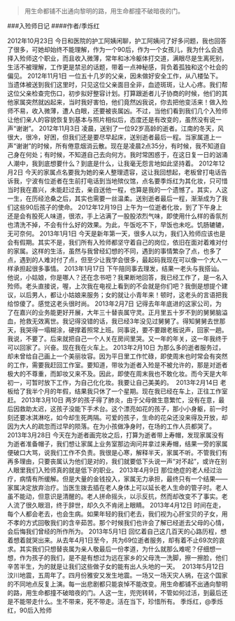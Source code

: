 > 用生命都铺不出通向黎明的路，用生命都撞不破暗夜的门。

###入殓师日记
####作者/季烁红

2012年10月23日
今日和医院的护工阿姨闲聊，护工阿姨问了好多问题，我也回答了很多，可她却始终不能理解，作为一个90后，作为一个女孩儿，我为什么会选择入殓师这个职业，而且收入微薄，常年和冰冷躯体打交道，满眼尽是生离死别，生活不被理解，工作更是禁忌的话题，带着一点神秘感，背负着孤独和这个社会的偏见。
2012年11月1日
一位五十几岁的父亲，因未做好安全工作，从八楼坠下。当遗体被送到我们这里时，只见这位父亲面目全非，血迹斑斑，让人心疼。我们帮这位父亲检查完伤口，初步拟好整容计划。打算跟逝者儿子协商的时候，他们的其他家属突然就凶起来，当时我好害怕，他们竟然凶我说，你去把他变活来！做入殓师不易，收入微薄，遭人白眼，还要被丧属凶。不过，当他们看到我们几个入殓师让他们亲人的容貌恢复到基本与照片相似后，态度还是有改变的，虽然没有说一声“谢谢”。
2012年11月3日
凌晨，送别了一位92岁高龄的逝者。江南的冬天，风很大，很冷，好困，但我们还是要尽早起床，送别逝者最后一程。当家属道上一声“谢谢”的时候，所有倦意烟消云散。现在是凌晨2点35分，有时候，我不知道自己身在何处；有时候，不知道自己去向何方。我时常困惑于，在这日复一日的汹涌人潮中，我到底想要什么？到底是什么，让我毫无怨言地如此坚持着。
2012年12月2日
今天的家属点名要我为她的亲人整理遗容，这让我回想起，老板曾打电话告诉我，宁波有位逝者在生前打电话到当地殡仪馆，点名要季烁红为其化妆，只可惜当时我在嘉兴，未能赶过去，亲自送他一程，也算是我的一个遗憾了。其实，人这一生，在历经沧桑之后，其实也需要一丝温柔。送别逝者最后一程，渐渐成为了我们这些90后孩子的使命。
2012年12月19日
上午为一位逝者化妆，到了下午身上还是会有股死人味道，很浓，手上沾满了一股股浓烈气味，即使用什么样的香氛剂也清洗不掉，不会有什么好的效果。为此，午饭吃不下，早饭也未吃。饥肠辘辘，无可奈何。
2013年1月1日
今天是新年第一天，很多人以为，我们入殓师应该也是会有假期。其实不是，我们所有入殓师都坚守着自己的岗位，依旧在面对着难对付的家属。这样的生活，虽然与我曾经幻想的不同，遇到的事情繁杂了点，也多了点，遇到的人难对付了点，但至少让我学会很多，最起码我现在可以像一个大人一样承担起很多事情。
2013年1月17日
下午陪同事去理发，结果一老头与我搭讪。他说，小姑娘，你是哪人？还在念书吧？我果断地回答，我已经工作了，是一名入殓师。老头直接说，喔，上次我在电视上看到的不会就是你们吧？我倒是想提个建议，以后男人，都让小姑娘来服务；女的就让小青年来！顿时，这老头的言语把我给惊傻了。感觉这老头很时尚。
2013年2月7日
记得去年年底进的这家公司，为了在嘉兴的业务能更好开展，大年三十替丧属守灵。正月里五十岁不到的舅舅脑溢血，抢救无效离世。我记得没错的话，我已经3年没见过舅舅了。得知舅舅去世那天，我哭得一塌糊涂，硬撑着照常上班。同事说，要不要跟老板说声，回家一趟。我说，不要了。后来就把自己一个人关在房间里哭。又一年的年关，这一年我终于可以回家了。兴奋。现在我在火车上。
2013年2月10日
为那么多的逝者服务过，却未曾给自己画上一个美丽妆容。因为平日里工作忙碌，即使周末也时常会有突然的工作，需要我赶回工作室。要知道，带妆为逝者入殓是不被允许的，那是对逝者极大的不尊重，而卸妆又来不及。因此，即使在周末我也不敢化妆。而今天是大年初一，可暂时放下工作，为自己化化妆。我要让自己美美的。 
2013年2月14日
老板给了我半个月的年假，结果我只休了一个星期。现在我已经在车上，正往工作室赶。
2013年3月10日
两岁的孩子得了肺炎，由于父母做生意繁忙，没有在意，最后因救助太迟，这孩子没能下手术台。这个漂亮如花的孩子，那小小身躯，前一时刻还要冰淇淋吃，如今却生死两隔。可爱的孩子，生命的花朵还没来得及开放，却因为大人的疏忽而过早的陨落。在为小孩做净身时，在场的工作人员都哭了。
2013年3月28日
今天在为逝者画完妆之后，打算为逝者带上寿帽，发现家属没有为逝者准备帽子，我们想让家属上业务室那边询问并拿过来寿帽，结果一旁的家属便破口大骂，说我们工作不负责。我很是心寒，解释半天，家属不听。不管我们有再多理由，只要丧属认为他们是对的，我们就要低下头说一声“对不起”，或许在别人眼里我们入殓师真的就是低下的职业。
2013年4月9日
那位绝症的老人经过治疗，病情有所缓解。但是大量的金钱投入，家属无力承担，最终只有一个结果——家属决定放弃治疗。当医生拨去插在老人身体上可以延长老人生命的管子时。老人虽不能动，但意识是清醒的。老人拼命摇头，以示反抗，然而却改变不了事实。老人流了很久眼泪，终于辞世，却久久不肯闭上眼睛。
2013年4月12日
时间在走，每个人都会老去，也会生病。如果年轻的我们老去，我们视为心肝宝贝的子女，用不孝的方式回敬我们的含辛茹苦。那个时候我们也许会了解已经逝去父母的心情，会后悔我们曾经的所作所为。
2013年5月1日
回忆着自己这几百天的心路历程，想着想着就哭出来。从去年4月1日至今，共为69位逝者服务，却有着不止69次的哀求。其实我们只想替丧属为亲人敬最后一份孝道，为什么就那么难呢？仔细想一想，作为孩子的我们，是不是有想过为远在家乡的父母洗一洗脚，擦一擦脸，他们辛苦半生，为的就是让我们这些做子女的能有出人头地的一天。 
2013年5月12日
汶川地震，五周年了。四月份雅安又发生地震。一场又一场天灾人祸，在这个国家的不同地点反复上演。每一出悲剧都只能哀悼不能改变。用生命都铺不出通向黎明的路，用生命都撞不破暗夜的门。人这一生，兜兜转转，不管如何过活，到最后还是不能带走什么。生不带来，死不带走。活在当下，珍惜所有。
季烁红，@季烁红，90后入殓师 